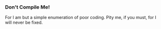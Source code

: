 ### Don't Compile Me!

For I am but a simple enumeration of poor coding. Pity me, if you must, for I will never be fixed. 
